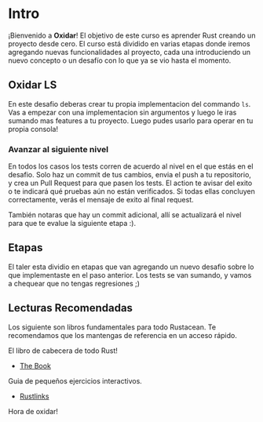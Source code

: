 # Intro

¡Bienvenido a **Oxidar**! El objetivo de este curso es aprender Rust creando un proyecto desde cero. El curso está dividido en varias etapas donde iremos agregando nuevas funcionalidades al proyecto, cada una introduciendo un nuevo concepto o un desafío con lo que ya se vio hasta el momento.

## Oxidar LS
En este desafio deberas crear tu propia implementacion del commando `ls`. Vas a empezar con una implementacion sin argumentos y luego le iras sumando mas features a tu proyecto. Luego pudes usarlo para operar en tu propia consola!

### Avanzar al siguiente nivel
En todos los casos los tests corren de acuerdo al nivel en el que estás en el desafio. Solo haz un commit de tus cambios, envia el push a tu repositorio, y crea un Pull Request para que pasen los tests. El action te avisar del exito o te indicará qué pruebas aún no están verificados. Si todas ellas concluyen correctamente, verás el mensaje de exito al final request. 

También notaras que hay un commit adicional, allí se actualizará el nivel para que te evalue la siguiente etapa :).


## Etapas
El taler esta dividio en etapas que van agregando un nuevo desafio sobre lo que implementaste en el paso anterior. Los tests se van sumando, y vamos a chequear que no tengas regresiones ;) 

## Lecturas Recomendadas
Los siguiente son libros fundamentales para todo Rustacean. Te recomendamos que los mantengas de referencia en un acceso rápido.

El libro de cabecera de todo Rust!
* [The Book](https://doc.rust-lang.org/book/)

Guia de pequeños ejercicios interactivos.
* [Rustlinks](https://rustlings.cool)

Hora de oxidar!